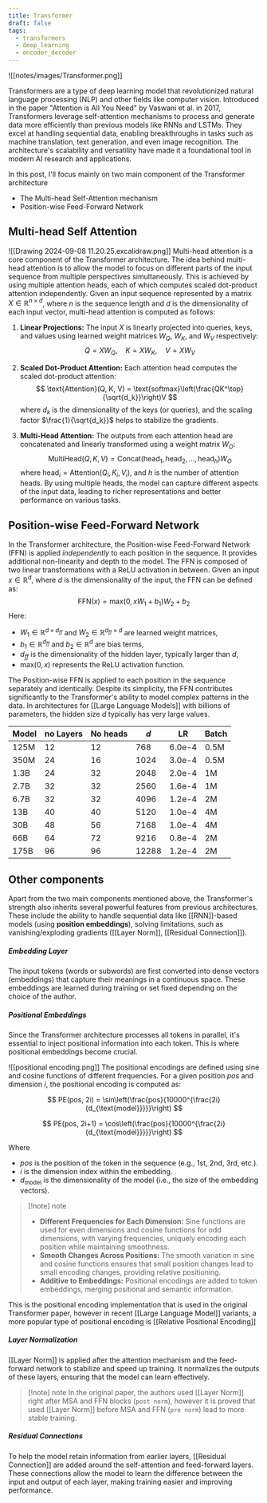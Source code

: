 ```yaml
---
title: Transformer
draft: false
tags:
  - transformers
  - deep_learning
  - encoder_decoder
---
```

![[notes/images/Transformer.png]]

Transformers are a type of deep learning model that revolutionized natural language processing (NLP) and other fields like computer vision. Introduced in the paper "Attention is All You Need" by Vaswani et al. in 2017, Transformers leverage self-attention mechanisms to process and generate data more efficiently than previous models like RNNs and LSTMs. They excel at handling sequential data, enabling breakthroughs in tasks such as machine translation, text generation, and even image recognition. The architecture's scalability and versatility have made it a foundational tool in modern AI research and applications.

In this post, I'll focus mainly on two main component of the Transformer architecture
- The  Multi-head Self-Attention mechanism 
- Position-wise Feed-Forward Network


## Multi-head Self Attention
![[Drawing 2024-09-08 11.20.25.excalidraw.png]]
Multi-head attention is a core component of the Transformer architecture. The idea behind multi-head attention is to allow the model to focus on different parts of the input sequence from multiple perspectives simultaneously. This is achieved by using multiple attention heads, each of which computes scaled dot-product attention independently. Given an input sequence represented by a matrix $X \in \mathbb{R}^{n \times d}$, where $n$ is the sequence length and $d$ is the dimensionality of each input vector, multi-head attention is computed as follows: 
1. **Linear Projections:** The input $X$ is linearly projected into queries, keys, and values using learned weight matrices $W_Q$, $W_K$, and $W_V$ respectively: 
$$
Q = XW_Q, \quad K = XW_K, \quad V = XW_V
$$
2. **Scaled Dot-Product Attention:** Each attention head computes the scaled dot-product attention: 
$$
\text{Attention}(Q, K, V) = \text{softmax}\left(\frac{QK^\top}{\sqrt{d_k}}\right)V
$$
where $d_k$ is the dimensionality of the keys (or queries), and the scaling factor $\frac{1}{\sqrt{d_k}}$ helps to stabilize the gradients. 

4. **Multi-Head Attention:** The outputs from each attention head are concatenated and linearly transformed using a weight matrix $W_O$: 
$$
\text{MultiHead}(Q, K, V) = \text{Concat}(\text{head}_1, \text{head}_2, \dots, \text{head}_h) W_O
$$
where $\text{head}_i = \text{Attention}(Q_i, K_i, V_i)$, and $h$ is the number of attention heads. By using multiple heads, the model can capture different aspects of the input data, leading to richer representations and better performance on various tasks.

## Position-wise Feed-Forward Network


In the Transformer architecture, the Position-wise Feed-Forward Network (FFN) is applied *independently* to each position in the sequence. It provides additional non-linearity and depth to the model. The FFN is composed of two linear transformations with a ReLU activation in between. Given an input $x \in \mathbb{R}^d$, where $d$ is the dimensionality of the input, the FFN can be defined as: 
$$\text{FFN}(x) = \text{max}(0, xW_1 + b_1)W_2 + b_2$$ 
Here: 
- $W_1 \in \mathbb{R}^{d \times d_{ff}}$ and $W_2 \in \mathbb{R}^{d_{ff} \times d}$ are learned weight matrices, 
- $b_1 \in \mathbb{R}^{d_{ff}}$ and $b_2 \in \mathbb{R}^{d}$ are bias terms, 
- $d_{ff}$ is the dimensionality of the hidden layer, typically larger than $d$, 
- $\text{max}(0, x)$ represents the ReLU activation function. 

The Position-wise FFN is applied to each position in the sequence separately and identically. Despite its simplicity, the FFN contributes significantly to the Transformer's ability to model complex patterns in the data. In architectures for [[Large Language Models]] with billions of parameters, the hidden size $d$ typically has very large values.

| Model | no Layers | No heads | $d$   | LR     | Batch |
| ----- | --------- | -------- | ----- | ------ | ----- |
| 125M  | 12        | 12       | 768   | 6.0e-4 | 0.5M  |
| 350M  | 24        | 16       | 1024  | 3.0e-4 | 0.5M  |
| 1.3B  | 24        | 32       | 2048  | 2.0e-4 | 1M    |
| 2.7B  | 32        | 32       | 2560  | 1.6e-4 | 1M    |
| 6.7B  | 32        | 32       | 4096  | 1.2e-4 | 2M    |
| 13B   | 40        | 40       | 5120  | 1.0e-4 | 4M    |
| 30B   | 48        | 56       | 7168  | 1.0e-4 | 4M    |
| 66B   | 64        | 72       | 9216  | 0.8e-4 | 2M    |
| 175B  | 96        | 96       | 12288 | 1.2e-4 | 2M    |

## Other components

Apart from the two main components mentioned above, the Transformer's strength also inherits several powerful features from previous architectures. These include the ability to handle sequential data like [[RNN]]-based models (using **position embeddings**), solving limitations, such as vanishing/exploding gradients ([[Layer Norm]],  [[Residual Connection]]). 
##### **Embedding Layer**

The input tokens (words or subwords) are first converted into dense vectors (embeddings) that capture their meanings in a continuous space. These embeddings are learned during training or set fixed depending on the choice of the author.

#####  **Positional Embeddings**
Since the Transformer architecture processes all tokens in parallel, it's essential to inject positional information into each token. This is where positional embeddings become crucial.

![[positional encoding.png]]
The positional encodings are defined using sine and cosine functions of different frequencies. For a given position $pos$ and dimension $i$, the positional encoding is computed as:

$$
PE(pos, 2i) = \sin\left(\frac{pos}{10000^{\frac{2i}{d_{\text{model}}}}}\right)
$$

$$
PE(pos, 2i+1) = \cos\left(\frac{pos}{10000^{\frac{2i}{d_{\text{model}}}}}\right)
$$

Where
- $pos$ is the position of the token in the sequence (e.g., 1st, 2nd, 3rd, etc.). 
- $i$ is the dimension index within the embedding.
- $d_{\text{model}}$ is the dimensionality of the model (i.e., the size of the embedding vectors).
> [!note] note
> - **Different Frequencies for Each Dimension:** Sine functions are used for even dimensions and cosine functions for odd dimensions, with varying frequencies, uniquely encoding each position while maintaining smoothness.
> - **Smooth Changes Across Positions:** The smooth variation in sine and cosine functions ensures that small position changes lead to small encoding changes, providing relative positioning.
> - **Additive to Embeddings:** Positional encodings are added to token embeddings, merging positional and semantic information.

This is the positional encoding implementation that is used in the original Transformer paper, however in recent  [[Large Language Model]]  variants, a more  popular type of positional encoding is [[Relative Positional Encoding]]
##### **Layer Normalization**

[[Layer Norm]] is applied after the attention mechanism and the feed-forward network to stabilize and speed up training. It normalizes the outputs of these layers, ensuring that the model can learn effectively. 

>[!note] note
> In the original paper, the authors used [[Layer Norm]] right after MSA and FFN blocks (`post norm`), however it is proved that used [[Layer Norm]]  before MSA and FFN (`pre norm`) lead to more stable training.


##### **Residual Connections**

To help the model retain information from earlier layers, [[Residual Connection]] are added around the self-attention and feed-forward layers. These connections allow the model to learn the difference between the input and output of each layer, making training easier and improving performance.


